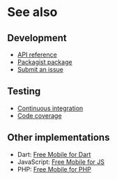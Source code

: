 # See also

## Development
- [API reference](https://dev.belin.io/yii2-free-mobile/api)
- [Packagist package](https://packagist.org/packages/cedx/yii2-free-mobile)
- [Submit an issue](https://github.com/cedx/yii2-free-mobile/issues)

## Testing
- [Continuous integration](https://github.com/cedx/yii2-free-mobile/actions)
- [Code coverage](https://coveralls.io/github/cedx/yii2-free-mobile)

## Other implementations
- Dart: [Free Mobile for Dart](https://dev.belin.io/free-mobile.dart)
- JavaScript: [Free Mobile for JS](https://dev.belin.io/free-mobile.js)
- PHP: [Free Mobile for PHP](https://dev.belin.io/free-mobile.php)

